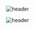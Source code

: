 ![header](https://capsule-render.vercel.app/api?type=waving&color=timeGradient&text=Welcome%20to%20JaeHyuk's%20GitHub%20👋&animation=twinkling&fontSize=30&fontAlignY=40&fontAlign=70&height=250)

![header](https://capsule-render.vercel.app/api?type=venom&color=auto&height=300&section=header&text=capsule%20render&fontSize=40)
